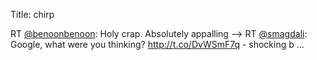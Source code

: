 Title: chirp

RT <a href="http://twitter.com/benoonbenoon">@benoonbenoon</a>: Holy crap. Absolutely appalling --&gt; RT <a href="http://twitter.com/smagdali">@smagdali</a>: Google, what were you thinking? <a href="http://t.co/DvWSmF7q">http://t.co/DvWSmF7q</a> - shocking b ...
